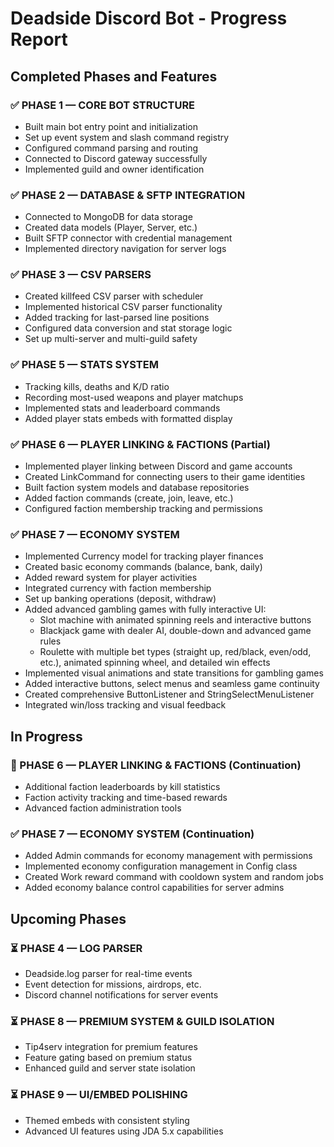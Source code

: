 # Deadside Discord Bot - Progress Report

## Completed Phases and Features

### ✅ PHASE 1 — CORE BOT STRUCTURE
- Built main bot entry point and initialization
- Set up event system and slash command registry
- Configured command parsing and routing
- Connected to Discord gateway successfully
- Implemented guild and owner identification

### ✅ PHASE 2 — DATABASE & SFTP INTEGRATION
- Connected to MongoDB for data storage
- Created data models (Player, Server, etc.)
- Built SFTP connector with credential management
- Implemented directory navigation for server logs

### ✅ PHASE 3 — CSV PARSERS
- Created killfeed CSV parser with scheduler
- Implemented historical CSV parser functionality
- Added tracking for last-parsed line positions
- Configured data conversion and stat storage logic
- Set up multi-server and multi-guild safety

### ✅ PHASE 5 — STATS SYSTEM
- Tracking kills, deaths and K/D ratio
- Recording most-used weapons and player matchups
- Implemented stats and leaderboard commands
- Added player stats embeds with formatted display

### ✅ PHASE 6 — PLAYER LINKING & FACTIONS (Partial)
- Implemented player linking between Discord and game accounts
- Created LinkCommand for connecting users to their game identities
- Built faction system models and database repositories
- Added faction commands (create, join, leave, etc.)
- Configured faction membership tracking and permissions

### ✅ PHASE 7 — ECONOMY SYSTEM
- Implemented Currency model for tracking player finances
- Created basic economy commands (balance, bank, daily)
- Added reward system for player activities
- Integrated currency with faction membership
- Set up banking operations (deposit, withdraw)
- Added advanced gambling games with fully interactive UI:
  - Slot machine with animated spinning reels and interactive buttons
  - Blackjack game with dealer AI, double-down and advanced game rules
  - Roulette with multiple bet types (straight up, red/black, even/odd, etc.), animated spinning wheel, and detailed win effects
- Implemented visual animations and state transitions for gambling games
- Added interactive buttons, select menus and seamless game continuity
- Created comprehensive ButtonListener and StringSelectMenuListener
- Integrated win/loss tracking and visual feedback

## In Progress

### 🔄 PHASE 6 — PLAYER LINKING & FACTIONS (Continuation)
- Additional faction leaderboards by kill statistics  
- Faction activity tracking and time-based rewards
- Advanced faction administration tools

### ✅ PHASE 7 — ECONOMY SYSTEM (Continuation)
- Added Admin commands for economy management with permissions
- Implemented economy configuration management in Config class
- Created Work reward command with cooldown system and random jobs
- Added economy balance control capabilities for server admins

## Upcoming Phases

### ⏳ PHASE 4 — LOG PARSER
- Deadside.log parser for real-time events
- Event detection for missions, airdrops, etc.
- Discord channel notifications for server events

### ⏳ PHASE 8 — PREMIUM SYSTEM & GUILD ISOLATION
- Tip4serv integration for premium features
- Feature gating based on premium status
- Enhanced guild and server state isolation

### ⏳ PHASE 9 — UI/EMBED POLISHING
- Themed embeds with consistent styling
- Advanced UI features using JDA 5.x capabilities